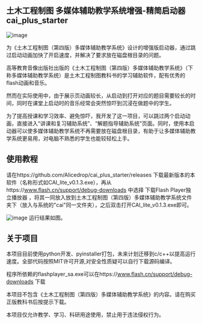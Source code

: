 ## 土木工程制图 多媒体辅助教学系统增强-精简启动器  cai_plus_starter
![image](https://github.com/Alicedrop/cai_plus_starter/assets/128953967/9dae2ce9-e5bd-43cd-a86b-016ff578b8d4)

为《土木工程制图（第四版）多媒体辅助教学系统》设计的增强版启动器，通过跳过启动动画加快了开启速度，并解决了要求放在磁盘根目录的问题。

高等教育音像出版社出版的《土木工程制图（第四版）多媒体辅助教学系统》（下称多媒体辅助教学系统）是土木工程制图教科书的学习辅助软件，配有优秀的flash动画和音乐。

然而在实际使用中，由于展示页动画较长，从启动到打开对应的题目需要较长的时间，同时在课堂上启动时的音乐经常会突然惊吓到沉浸在做题中的学生。

为了提高授课和学习效率、避免惊吓，我开发了这一项目，可以跳过两个启动动画，直接进入“讲课和复习辅助系统”、“解题指导辅助系统”页面。同时，使用本启动器可以使多媒体辅助教学系统不再需要放在磁盘根目录，有助于让多媒体辅助教学系统更易用，对电脑不熟悉的学生也能较轻松上手。

## 使用教程

请在https://github.com/Alicedrop/cai_plus_starter/releases 下载最新版本的本软件（名称形式如CAI_lite_v0.1.3.exe），再从https://www.flash.cn/support/debug-downloads 中选择 下载Flash Player独立播放器 ，将其一同放入放到土木工程制图（第四版）多媒体辅助教学系统文件夹下（放入与系统的"cai"同一文件夹），之后双击打开CAI_lite_v0.1.3.exe即可。

![image](https://github.com/Alicedrop/cai_plus_starter/assets/128953967/33ad0476-0772-4f99-bef1-caccc53fc78c)
运行结果如图。

## 关于项目

本项目目前使用python开发、pyinstaller打包，未来计划迁移到c/c++以提高运行速度。全部代码按照MIT许可开源,对安全性质疑可以自行下载源码编译。

程序所依赖的flashplayer_sa.exe可以在https://www.flash.cn/support/debug-downloads 下载

本项目不包含《土木工程制图（第四版）多媒体辅助教学系统》的内容。请在购买正版教科书后按提示下载。

本项目仅允许教学、学习、科研用途使用，禁止用于违法侵权行为。
